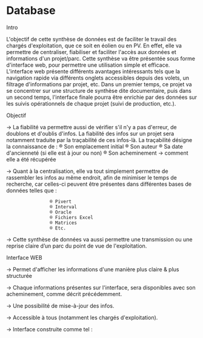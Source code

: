 # Database


Intro

L'objectif de cette synthèse de données est de faciliter le travail des chargés d'exploitation, que ce soit en éolien ou en PV. En effet, elle va permettre de centraliser, fiabiliser et faciliter l'accès aux données et informations d'un projet/parc.
Cette synthèse va être présentée sous forme d'interface web, pour permettre une utilisation simple et efficace. L'interface web présente différents avantages intéressants tels que la navigation rapide via différents onglets accessibles depuis des volets, un filtrage d'informations par projet, etc. Dans un premier temps, ce projet va se concentrer sur une structure de synthèse dite documentaire, puis dans un second temps, l'interface finale pourra être enrichie par des données sur les suivis opérationnels de chaque projet (suivi de production, etc.).


Objectif

→ La fiabilité va permettre aussi de vérifier s'il n'y a pas d'erreur, de doublons et d'oublis d'infos. La fiabilité des infos sur un projet sera notamment traduite par la traçabilité de ces infos-là. La traçabilité désigne la connaissance de :
					® Son emplacement initial
					® Son auteur
					® Sa date d'ancienneté (si elle est à jour ou non)
					® Son acheminement → comment elle a été récupérée

→ Quant à la centralisation, elle va tout simplement permettre de rassembler les infos au même endroit, afin de minimiser le temps de recherche, car celles-ci peuvent être présentes dans différentes bases de données telles que :

					® Pivert
					® Interval
					® Oracle
					® Fichiers Excel
					® Matrices
					® Etc.
						
→ Cette synthèse de données va aussi permettre une transmission ou une reprise claire d’un parc du point de vue de l'exploitation.



Interface WEB

→ Permet d'afficher les informations d'une manière plus claire & plus structurée

→ Chaque informations présentes sur l'interface, sera disponibles avec son acheminement, comme décrit précédemment. 

→ Une possibilité de mise-à-jour des infos.  

→ Accessible à tous (notamment les chargés d'exploitation).

→ Interface construite comme tel : 




	

